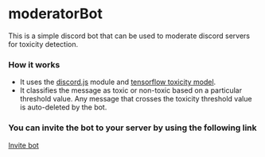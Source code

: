 # moderatorBot
This is a simple discord bot that can be used to moderate discord servers for toxicity detection. 

### How it works
* It uses the [discord.js](https://discord.js.org/#/) module and [tensorflow toxicity model](https://github.com/tensorflow/tfjs-models/tree/master/toxicity). 
* It classifies the message as toxic or non-toxic based on a particular threshold value. Any message that crosses the toxicity threshold value is auto-deleted by the bot.
### You can invite the bot to your server by using the following link
[Invite bot](https://discord.com/oauth2/authorize?client_id=828579645632806913&scope=bot&permissions=8)
